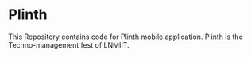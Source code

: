 # Plinth
This Repository contains code for Plinth mobile application. Plinth is the Techno-management fest of LNMIIT.
